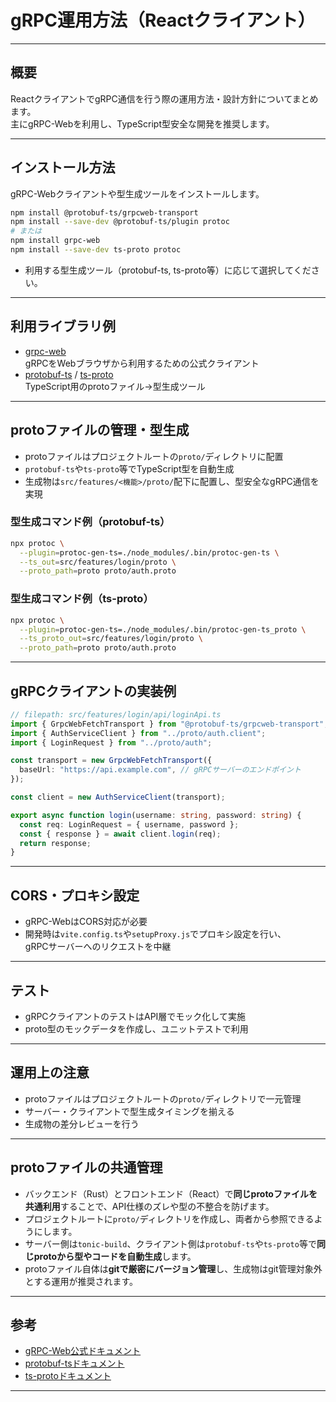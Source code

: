# gRPC運用方法（Reactクライアント）

---

## 概要

ReactクライアントでgRPC通信を行う際の運用方法・設計方針についてまとめます。  
主にgRPC-Webを利用し、TypeScript型安全な開発を推奨します。

---

## インストール方法

gRPC-Webクライアントや型生成ツールをインストールします。

```sh
npm install @protobuf-ts/grpcweb-transport
npm install --save-dev @protobuf-ts/plugin protoc
# または
npm install grpc-web
npm install --save-dev ts-proto protoc
```

- 利用する型生成ツール（protobuf-ts, ts-proto等）に応じて選択してください。

---

## 利用ライブラリ例

- [grpc-web](https://github.com/grpc/grpc-web)  
  gRPCをWebブラウザから利用するための公式クライアント
- [protobuf-ts](https://github.com/timostamm/protobuf-ts) / [ts-proto](https://github.com/stephenh/ts-proto)  
  TypeScript用のprotoファイル→型生成ツール

---

## protoファイルの管理・型生成

- protoファイルはプロジェクトルートの`proto/`ディレクトリに配置
- `protobuf-ts`や`ts-proto`等でTypeScript型を自動生成
- 生成物は`src/features/<機能>/proto/`配下に配置し、型安全なgRPC通信を実現

### 型生成コマンド例（protobuf-ts）

```sh
npx protoc \
  --plugin=protoc-gen-ts=./node_modules/.bin/protoc-gen-ts \
  --ts_out=src/features/login/proto \
  --proto_path=proto proto/auth.proto
```

### 型生成コマンド例（ts-proto）

```sh
npx protoc \
  --plugin=protoc-gen-ts=./node_modules/.bin/protoc-gen-ts_proto \
  --ts_proto_out=src/features/login/proto \
  --proto_path=proto proto/auth.proto
```

---

## gRPCクライアントの実装例

```typescript
// filepath: src/features/login/api/loginApi.ts
import { GrpcWebFetchTransport } from "@protobuf-ts/grpcweb-transport";
import { AuthServiceClient } from "../proto/auth.client";
import { LoginRequest } from "../proto/auth";

const transport = new GrpcWebFetchTransport({
  baseUrl: "https://api.example.com", // gRPCサーバーのエンドポイント
});

const client = new AuthServiceClient(transport);

export async function login(username: string, password: string) {
  const req: LoginRequest = { username, password };
  const { response } = await client.login(req);
  return response;
}
```

---

## CORS・プロキシ設定

- gRPC-WebはCORS対応が必要
- 開発時は`vite.config.ts`や`setupProxy.js`でプロキシ設定を行い、  
  gRPCサーバーへのリクエストを中継

---

## テスト

- gRPCクライアントのテストはAPI層でモック化して実施
- proto型のモックデータを作成し、ユニットテストで利用

---

## 運用上の注意

- protoファイルはプロジェクトルートの`proto/`ディレクトリで一元管理
- サーバー・クライアントで型生成タイミングを揃える
- 生成物の差分レビューを行う

---

## protoファイルの共通管理

- バックエンド（Rust）とフロントエンド（React）で**同じprotoファイルを共通利用**することで、API仕様のズレや型の不整合を防げます。
- プロジェクトルートに`proto/`ディレクトリを作成し、両者から参照できるようにします。
- サーバー側は`tonic-build`、クライアント側は`protobuf-ts`や`ts-proto`等で**同じprotoから型やコードを自動生成**します。
- protoファイル自体は**gitで厳密にバージョン管理**し、生成物はgit管理対象外とする運用が推奨されます。

---

## 参考

- [gRPC-Web公式ドキュメント](https://grpc.io/docs/platforms/web/)
- [protobuf-tsドキュメント](https://github.com/timostamm/protobuf-ts)
- [ts-protoドキュメント](https://github.com/stephenh/ts-proto)

---
